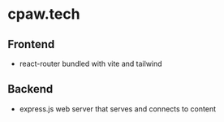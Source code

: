 # cpaw.tech

## Frontend

-   react-router bundled with vite and tailwind

## Backend

-   express.js web server that serves and connects to content
